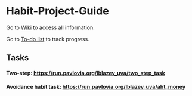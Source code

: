 # Habit-Project-Guide


Go to [Wiki](https://github.com/lucija-blazevski/Habit-Project-Guide/wiki) to access all information.


Go to [To-do list](https://github.com/users/lucija-blazevski/projects/1) to track progress.



## Tasks
#### Two-step: https://run.pavlovia.org/lblazev_uva/two_step_task
#### Avoidance habit task: https://run.pavlovia.org/lblazev_uva/aht_money
